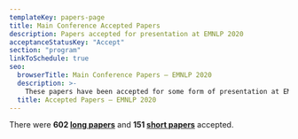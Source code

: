 ```yaml
---
templateKey: papers-page
title: Main Conference Accepted Papers
description: Papers accepted for presentation at EMNLP 2020
acceptanceStatusKey: "Accept"
section: "program"
linkToSchedule: true
seo:
  browserTitle: Main Conference Papers – EMNLP 2020
  description: >-
    These papers have been accepted for some form of presentation at EMNLP
  title: Accepted Papers – EMNLP 2020
---
```

There were **602 [long papers](#long-papers)** and **151 [short papers](#short-papers)** accepted.

